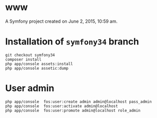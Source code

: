 www
===

A Symfony project created on June 2, 2015, 10:59 am.

Installation of `symfony34` branch
====================================

    git checkout symfony34
    composer install
    php app/console assets:install
    php app/console assetic:dump


User admin
===========

    php app/console  fos:user:create admin admin@localhost pass_admin
    php app/console  fos:user:activate admin@localhost
    php app/console  fos:user:promote admin@localhost role_admin
